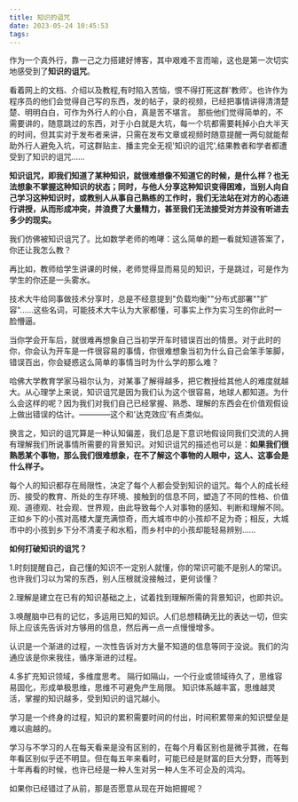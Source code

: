 ```yaml
---
title: 知识的诅咒
date: 2023-05-24 10:45:53
tags:
---
```


作为一个真外行，靠一己之力搭建好博客，其中艰难不言而喻，这也是第一次切实地感受到了**知识的诅咒**。

看着网上的文档、介绍以及教程,有时陷入苦恼，恨不得打死这群'教师'。也许作为程序员的他们会觉得自己写的东西，发的帖子，录的视频，已经把事情讲得清清楚楚、明明白白，可作为外行人的小白，真是苦不堪言。
那些他们觉得简单的，不需要讲的，随意跳过的东西，对于小白就是大坑，每一个坑都需要耗掉小白大半天的时间，但其实对于发布者来讲，只需在发布文章或视频时随意提醒一两句就能帮助外行人避免入坑，可这群贴主、播主完全无视'知识的诅咒',结果教者和学者都遭受到了知识的诅咒......

**知识诅咒，即我们知道了某种知识，就很难想像不知道它的时候，是什么样？也无法想象不掌握这种知识的状态；同时，与他人分享这种知识变得困难，当别人向自己学习这种知识时，或教别人从事自己熟练的工作时，我们无法站在对方的心态进行讲授，从而形成冲突，并浪费了大量精力，甚至我们无法接受对方并没有听进去多少的现实。**

我们仿佛被知识诅咒了。比如数学老师的咆哮：这么简单的题一看就知道答案了，你还让我怎么教？


再比如，教师给学生讲课的时候，老师觉得显而易见的知识，于是跳过，可是作为学生的你还是一头雾水。

技术大牛给同事做技术分享时，总是不经意提到"负载均衡""分布式部署""扩容"......这些名词，可能技术大牛认为大家都懂，可事实上作为实习生的你此时一脸懵逼。

当你学会开车后，就很难再想象自己当初学开车时错误百出的情景。对于此时的你，你会认为开车是一件很容易的事情，你很难想象当初为什么自己会笨手笨脚，错误百出，你会疑惑这么简单的事情当时为什么学的那么难？

哈佛大学教育学家马祖尔认为，对某事了解得越多，把它教授给其他人的难度就越大。从心理学上来说，知识诅咒是因为我们认为这个很容易，地球人都知道。为什么会这样的呢？因为我们对我们自己已经掌握、熟悉、理解的东西会在价值观假设上做出错误的估计。————这个和'达克效应'有点类似。

换言之，知识的诅咒算是一种认知偏差，我们总是下意识地假设同我们交流的人拥有理解我们所说事情所需要的背景知识。对知识诅咒的描述也可以是：**如果我们很熟悉某个事物，那么我们很难想象，在不了解这个事物的人眼中，这人、这事会是什么样子。**

每个人的知识都存在局限性，决定了每个人都会受到知识的诅咒。每个人的成长经历、接受的教育、所处的生存环境、接触到的信息不同，塑造了不同的性格、价值观、道德观、社会观、世界观，由此导致每个人对事物的感知、判断和理解不同。正如乡下的小孩对高楼大厦充满惊奇，而大城市中的小孩却不足为奇；相反，大城市中的小孩到乡下分不清麦子和水稻，而乡村中的小孩却能轻易辨别......

**如何打破知识的诅咒？**

1.时刻提醒自己，自己懂的知识不一定别人就懂，你的常识可能不是别人的常识。也许我们习以为常的东西，别人压根就没接触过，更何谈懂？

2.理解是建立在已有的知识基础之上，试着找到理解所需的背景知识，也即共识。

3.唤醒脑中已有的记忆，多运用已知的知识。人们总想精确无比的表达一切，但实际上应该先告诉对方够用的信息，然后再一点一点慢慢增多。

认识是一个渐进的过程，一次性告诉对方大量不知道的信息等同于没说。我们的沟通应该是你来我往，循序渐进的过程。

4.多扩充知识领域，多维度思考。
隔行如隔山，一个行业或领域待久了，思维容易固化，形成单极思维，思维不可避免产生局限。
知识体系越丰富，思维越灵活，掌握的知识越多，受到知识的诅咒越小。

学习是一个终身的过程，知识的累积需要时间的付出，时间积累带来的知识壁垒是难以逾越的。

学习与不学习的人在每天看来是没有区别的，在每个月看区别也是微乎其微，在每年看区别似乎还不明显。但在每五年来看时，可能已经是财富的巨大分野，而等到十年再看的时候，也许已经是一种人生对另一种人生不可企及的鸿沟。

如果你已经错过了从前，那是否愿意从现在开始把握呢？